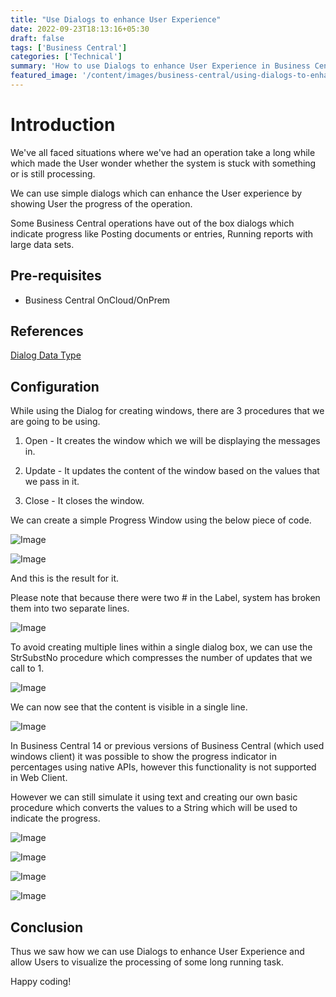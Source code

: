 ```yaml
---
title: "Use Dialogs to enhance User Experience"
date: 2022-09-23T18:13:16+05:30
draft: false
tags: ['Business Central']
categories: ['Technical']
summary: 'How to use Dialogs to enhance User Experience in Business Central'
featured_image: '/content/images/business-central/using-dialogs-to-enhance-ux/Image9.png'
---
```


# Introduction
We've all faced situations where we've had an operation take a long while which made the User wonder whether the system is stuck with something or is still processing.

We can use simple dialogs which can enhance the User experience by showing User the progress of the operation.

Some Business Central operations have out of the box dialogs which indicate progress like Posting documents or entries, Running reports with large data sets.

## Pre-requisites
- Business Central OnCloud/OnPrem

## References
[Dialog Data Type](https://docs.microsoft.com/en-us/dynamics365/business-central/dev-itpro/developer/methods-auto/dialog/dialog-data-type)

## Configuration
While using the Dialog for creating windows, there are 3 procedures that we are going to be using.
1. Open - It creates the window which we will be displaying the messages in.

2. Update - It updates the content of the window based on the values that we pass in it.

3. Close - It closes the window.

We can create a simple Progress Window using the below piece of code.

<!-- ![Image](https://i.ibb.co/dm6wqCG/image.png) -->
![Image](/content/images/business-central/using-dialogs-to-enhance-ux/Image1.png)

<!-- ![Image](https://i.ibb.co/6HhKNBz/image.png) -->
![Image](/content/images/business-central/using-dialogs-to-enhance-ux/Image2.png)

And this is the result for it.

Please note that because there were two # in the Label, system has broken them into two separate lines.

<!-- ![Image](https://i.ibb.co/vYp2Wwj/image.png) -->
![Image](/content/images/business-central/using-dialogs-to-enhance-ux/Image3.png)

To avoid creating multiple lines within a single dialog box, we can use the StrSubstNo procedure which compresses the number of updates that we call to 1.

<!-- ![Image](https://i.ibb.co/17gvZ47/image.png) -->
![Image](/content/images/business-central/using-dialogs-to-enhance-ux/Image4.png)

We can now see that the content is visible in a single line.

<!-- ![Image](https://i.ibb.co/Ks4qbqs/image.png) -->
![Image](/content/images/business-central/using-dialogs-to-enhance-ux/Image5.png)

In Business Central 14 or previous versions of Business Central (which used windows client) it was possible to show the progress indicator in percentages using native APIs, however this functionality is not supported in Web Client.

However we can still simulate it using text and creating our own basic procedure which converts the values to a String which will be used to indicate the progress.

<!-- ![Image](https://i.ibb.co/drTTdbm/image.png) -->
![Image](/content/images/business-central/using-dialogs-to-enhance-ux/Image6.png)

<!-- ![Image](https://i.ibb.co/8mK0BDL/image.png) -->
![Image](/content/images/business-central/using-dialogs-to-enhance-ux/Image7.png)

<!-- ![Image](https://i.ibb.co/5s7GCq9/image.png) -->
![Image](/content/images/business-central/using-dialogs-to-enhance-ux/Image8.png)

<!-- ![Image](https://i.ibb.co/dKgRRjH/image.png) -->
![Image](/content/images/business-central/using-dialogs-to-enhance-ux/Image9.png)

## Conclusion
Thus we saw how we can use Dialogs to enhance User Experience and allow Users to visualize the processing of some long running task.

Happy coding!